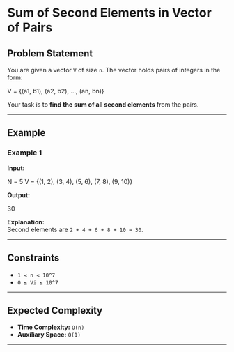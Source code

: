 # Sum of Second Elements in Vector of Pairs

## Problem Statement
You are given a vector `V` of size `n`. The vector holds pairs of integers in the form:  

V = {(a1, b1), (a2, b2), ..., (an, bn)}

Your task is to **find the sum of all second elements** from the pairs.

---

## Example

### Example 1
**Input:**  

N = 5
V = {(1, 2), (3, 4), (5, 6), (7, 8), (9, 10)}


**Output:**  

30


**Explanation:**  
Second elements are `2 + 4 + 6 + 8 + 10 = 30`.

---

## Constraints
- `1 ≤ n ≤ 10^7`  
- `0 ≤ Vi ≤ 10^7`  

---

## Expected Complexity
- **Time Complexity:** `O(n)`  
- **Auxiliary Space:** `O(1)`  

---
